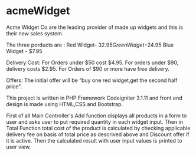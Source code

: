 # acmeWidget
Acme Widget Co are the leading provider of made up widgets and this is their new sales system.

The three porducts are :
Red Widget- $32.95
Green Widget -$24.95
Blue Widget - $7.95

Delivery Cost:
For Orders under $50 cost $4.95. 
For orders under $90, delivery costs $2.95. 
For Orders of $90 or more have free delivery.

Offers:
The initial offer will be “buy one red widget,get the second half price".

This project is written in PHP Framework Codeigniter 3.1.11 and front end design is made using HTML,CSS and Bootstrap.

First of all Main Controller's Add function displays all products in a form to user and asks user to put required quantity in each widget input. Then in Total Function total cost of the product is calculated by checking applicable delivery fee on basis of total price as descrived above and Discount offer if it is active. Then the calculated result with user input values is printed to user view. 

